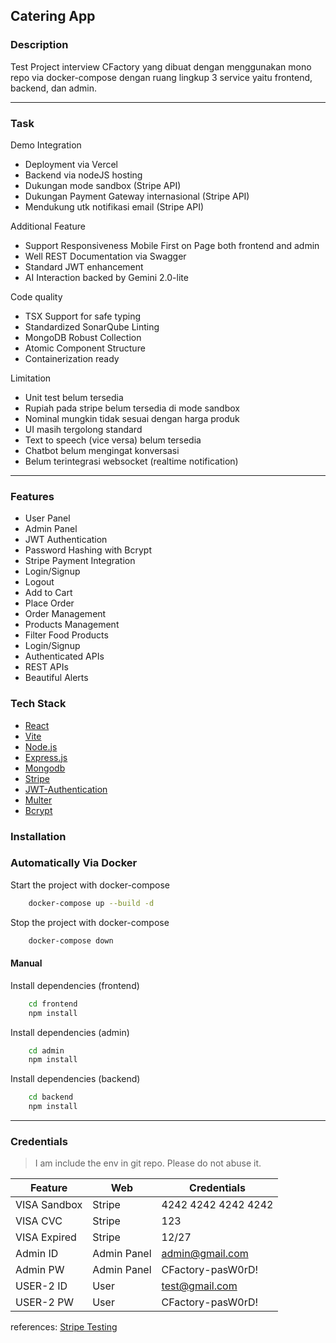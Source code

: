 ## Catering App

### Description

Test Project interview CFactory yang dibuat dengan menggunakan mono repo via docker-compose dengan ruang lingkup 3 service yaitu frontend, backend, dan admin.

---

### Task

Demo Integration

- Deployment via Vercel
- Backend via nodeJS hosting
- Dukungan mode sandbox (Stripe API)
- Dukungan Payment Gateway internasional (Stripe API)
- Mendukung utk notifikasi email (Stripe API)

Additional Feature

- Support Responsiveness Mobile First on Page both frontend and admin
- Well REST Documentation via Swagger
- Standard JWT enhancement
- AI Interaction backed by Gemini 2.0-lite

Code quality

- TSX Support for safe typing
- Standardized SonarQube Linting
- MongoDB Robust Collection
- Atomic Component Structure
- Containerization ready

Limitation

- Unit test belum tersedia
- Rupiah pada stripe belum tersedia di mode sandbox
- Nominal mungkin tidak sesuai dengan harga produk
- UI masih tergolong standard
- Text to speech (vice versa) belum tersedia
- Chatbot belum mengingat konversasi
- Belum terintegrasi websocket (realtime notification)

---

### Features

- User Panel
- Admin Panel
- JWT Authentication
- Password Hashing with Bcrypt
- Stripe Payment Integration
- Login/Signup
- Logout
- Add to Cart
- Place Order
- Order Management
- Products Management
- Filter Food Products
- Login/Signup
- Authenticated APIs
- REST APIs
- Beautiful Alerts

### Tech Stack

- [React](https://reactjs.org/)
- [Vite](https://vitejs.dev/)
- [Node.js](https://nodejs.org/en)
- [Express.js](https://expressjs.com/)
- [Mongodb](https://www.mongodb.com/)
- [Stripe](https://stripe.com/)
- [JWT-Authentication](https://jwt.io/introduction)
- [Multer](https://www.npmjs.com/package/multer)
- [Bcrypt](https://www.npmjs.com/package/bcrypt)

### Installation

### Automatically Via Docker

Start the project with docker-compose

```bash
    docker-compose up --build -d
```

Stop the project with docker-compose

```bash
    docker-compose down
```

#### Manual

Install dependencies (frontend)

```bash
    cd frontend
    npm install
```

Install dependencies (admin)

```bash
    cd admin
    npm install
```

Install dependencies (backend)

```bash
    cd backend
    npm install
```

---

### Credentials

> I am include the env in git repo. Please do not abuse it.

| Feature      | Web         | Credentials         |
| ------------ | ----------- | ------------------- |
| VISA Sandbox | Stripe      | 4242 4242 4242 4242 |
| VISA CVC     | Stripe      | 123                 |
| VISA Expired | Stripe      | 12/27               |
| Admin ID     | Admin Panel | admin@gmail.com     |
| Admin PW     | Admin Panel | CFactory-pasW0rD!   |
| USER-2 ID    | User        | test@gmail.com      |
| USER-2 PW    | User        | CFactory-pasW0rD!   |

references: [Stripe Testing](https://stripe.com/docs/testing)
